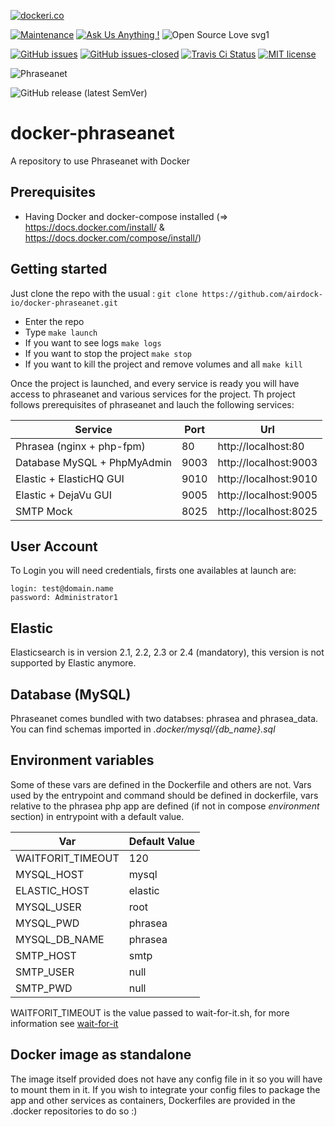 [![dockeri.co](https://dockeri.co/image/airdock/phraseanet)](https://hub.docker.com/r/airdock/phraseanet)

[![Maintenance](https://img.shields.io/badge/Maintained%3F-yes-green.svg?style=for-the-badge)](https://GitHub.com/airdock-io/docker-phraseanet/graphs/commit-activity)
[![Ask Us Anything !](https://img.shields.io/badge/Ask%20us-anything-1abc9c.svg?style=for-the-badge)](https://github.com/airdock-io)
![Open Source Love svg1](https://img.shields.io/static/v1?label=OpenSource&message=%E2%9D%A4&color=blue&style=for-the-badge)

[![GitHub issues](https://img.shields.io/github/issues/airdock-io/docker-phraseanet.svg?style=flat-square)](https://GitHub.com/airdock-io/docker-phraseanet/issues/)
[![GitHub issues-closed](https://img.shields.io/github/issues-closed/airdock-io/docker-phraseanet.svg?style=flat-square)](https://GitHub.com/airdock-io/docker-phraseanet/issues?q=is%3Aissue+is%3Aclosed)
[![Travis Ci Status](https://img.shields.io/travis/com/airdock-io/docker-phraseanet?style=flat-square)](https://travis-ci.com/airdock-io/docker-phraseanet)
[![MIT license](https://img.shields.io/badge/License-MIT-blue.svg?style=flat-square)](https://lbesson.mit-license.org/)


![Phraseanet](https://www.phraseanet.com/wp-content/uploads/2016/05/phrasea-logo-PAYSAGE.jpg)

![GitHub release (latest SemVer)](https://img.shields.io/github/v/release/airdock-io/docker-phraseanet?sort=semver&style=flat-square)
# docker-phraseanet
A repository to use Phraseanet with Docker

## Prerequisites

  - Having Docker and docker-compose installed (=> https://docs.docker.com/install/ & https://docs.docker.com/compose/install/)

## Getting started
Just clone the repo with the usual : ```git clone https://github.com/airdock-io/docker-phraseanet.git```
 - Enter the repo
 - Type ```make launch```
 - If you want to see logs ```make logs```
 - If you want to stop the project ```make stop```
 - If you want to kill the project and remove volumes and all ```make kill```

Once the project is launched, and every service is ready you will have access to phraseanet and various services for the project. Th project follows prerequisites of phraseanet and lauch the following services:


| Service                     | Port | Url                    |
|-----------------------------|------|------------------------|
| Phrasea (nginx + php-fpm)   | 80   | http://localhost:80    |
| Database MySQL + PhpMyAdmin | 9003 | http://localhost:9003  |
| Elastic + ElasticHQ GUI     | 9010 | http://localhost:9010  |
| Elastic + DejaVu GUI        | 9005 | http://localhost:9005  |
| SMTP Mock                   | 8025 | http://localhost:8025  |
 
## User Account

To Login you will need credentials, firsts one availables at launch are:
``` 
login: test@domain.name
password: Administrator1
```
## Elastic
Elasticsearch is in version 2.1, 2.2, 2.3 or 2.4 (mandatory), this version is not supported by Elastic anymore.

## Database (MySQL)
Phraseanet comes bundled with two databses: phrasea and phrasea_data. You can find schemas imported in *.docker/mysql/{db_name}.sql*

## Environment variables
Some of these vars are defined in the Dockerfile and others are not. Vars used by the entrypoint and command should be defined in dockerfile, vars relative to the phrasea php app are defined (if not in compose *environment* section) in entrypoint with a default value.

| Var                     | Default Value |
|-------------------------|---------------|
| WAITFORIT_TIMEOUT       | 120           |
| MYSQL_HOST              | mysql         |
| ELASTIC_HOST            | elastic       |
| MYSQL_USER              | root          |
| MYSQL_PWD               | phrasea       |
| MYSQL_DB_NAME           | phrasea       |
| SMTP_HOST               | smtp          |
| SMTP_USER               | null          |
| SMTP_PWD                | null          |

WAITFORIT_TIMEOUT is the value passed to wait-for-it.sh, for more information see [wait-for-it](https://github.com/vishnubob/wait-for-it)

## Docker image as standalone
The image itself provided does not have any config file in it so you will have to mount them in it.
If you wish to integrate your config files to package the app and other services as containers, Dockerfiles are provided in the .docker repositories to do so :)